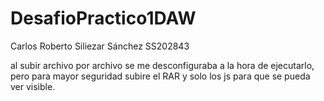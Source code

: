 # DesafioPractico1DAW
Carlos Roberto Siliezar Sánchez SS202843
 
 al subir archivo por archivo se me desconfiguraba a la hora de ejecutarlo, pero para mayor seguridad subire el RAR y solo los js para que se pueda ver visible.

